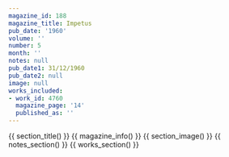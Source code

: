 ```yaml
---
magazine_id: 188
magazine_title: Impetus
pub_date: '1960'
volume: ''
number: 5
month: ''
notes: null
pub_date1: 31/12/1960
pub_date2: null
image: null
works_included:
- work_id: 4760
  magazine_page: '14'
  published_as: ''
---
```


{{ section_title() }}
{{ magazine_info() }}
{{ section_image() }}
{{ notes_section() }}
{{ works_section() }}
